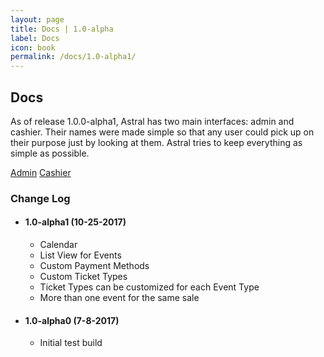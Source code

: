 ```yaml
---
layout: page
title: Docs | 1.0-alpha
label: Docs
icon: book
permalink: /docs/1.0-alpha1/
---
```


<h2 class="ui dividing header">
  <i class="ui book icon"></i> Docs
</h2>

As of release 1.0.0-alpha1, Astral has two main interfaces: admin and cashier. Their names were made simple so that any user could pick up on their purpose just by looking at them. Astral tries to keep everything as simple as possible.

<a href="admin" class="ui large black button"><i class="sun icon"></i>Admin</a>
<a href="cashier" class="ui large black button"><i class="inbox icon"></i>Cashier</a>

###  <i class="hashtag icon"></i> Change Log

* #### 1.0-alpha1 (10-25-2017)
  - Calendar
  - List View for Events
  - Custom Payment Methods
  - Custom Ticket Types
  - Ticket Types can be customized for each Event Type
  - More than one event for the same sale

* #### 1.0-alpha0 (7-8-2017)
  - Initial test build
